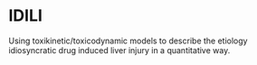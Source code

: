 # IDILI
Using toxikinetic/toxicodynamic models to describe the etiology idiosyncratic drug induced liver injury in a quantitative way. 
